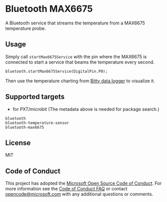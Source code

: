 # Bluetooth MAX6675

A Bluetooth service that streams the temperature from a MAX6675 temperature probe.

## Usage

Simply call ``startMax6675Service`` with the pin where the MAX6675 is connected
to start a service that beams the temperature every second.

```blocks
bluetooth.startMax6675Service(DigitalPin.P0);
```

Then use the temperature charting from [Bitty data logger](http://www.bittysoftware.com/apps/bitty_data_logger.html) to visualize it.

## Supported targets

* for PXT/microbit
(The metadata above is needed for package search.)

```package
bluetooth
bluetooth-temperature-sensor
bluetooth-max6675
```

## License

MIT

## Code of Conduct

This project has adopted the [Microsoft Open Source Code of Conduct](https://opensource.microsoft.com/codeofconduct/). For more information see the [Code of Conduct FAQ](https://opensource.microsoft.com/codeofconduct/faq/) or contact [opencode@microsoft.com](mailto:opencode@microsoft.com) with any additional questions or comments.
